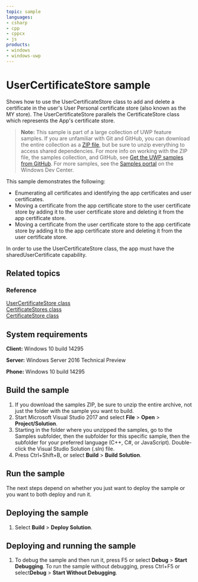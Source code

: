 ```yaml
---
topic: sample
languages:
- csharp
- cpp
- cppcx
- js
products:
- windows
- windows-uwp
---
```


<!---
  category: IdentitySecurityAndEncryption
  samplefwlink: http://go.microsoft.com/fwlink/p/?LinkId=784879
--->

# UserCertificateStore sample

Shows how to use the UserCertificateStore class to add and delete a certificate
in the user's User Personal certificate store (also known as the MY store).
The UserCertificateStore parallels the CertificateStore class which represents
the App's certificate store.

> **Note:** This sample is part of a large collection of UWP feature samples. 
> If you are unfamiliar with Git and GitHub, you can download the entire collection as a 
> [ZIP file](https://github.com/Microsoft/Windows-universal-samples/archive/master.zip), but be 
> sure to unzip everything to access shared dependencies. For more info on working with the ZIP file, 
> the samples collection, and GitHub, see [Get the UWP samples from GitHub](https://aka.ms/ovu2uq). 
> For more samples, see the [Samples portal](https://aka.ms/winsamples) on the Windows Dev Center. 

This sample demonstrates the following:

* Enumerating all certificates and identifying the app certificates and user certificates.
* Moving a certificate from the app certificate store to the user certificate store
  by adding it to the user certificate store
  and deleting it from the app certificate store.
* Moving a certificate from the user certificate store to the app certificate store
  by adding it to the app certificate store
  and deleting it from the user certificate store.

In order to use the UserCertificateStore class,
the app must have the sharedUserCertificate capability.

## Related topics

### Reference

[UserCertificateStore class](https://msdn.microsoft.com/library/windows/apps/windows.security.cryptography.certificates.usercertificatestore.aspx)  
[CertificateStores class](https://msdn.microsoft.com/library/windows/apps/windows.security.cryptography.certificates.certificatestores.aspx)  
[CertificateStore class](https://msdn.microsoft.com/library/windows/apps/windows.security.cryptography.certificates.certificatestore.aspx)  

## System requirements

**Client:** Windows 10 build 14295

**Server:** Windows Server 2016 Technical Preview

**Phone:** Windows 10 build 14295

## Build the sample

1. If you download the samples ZIP, be sure to unzip the entire archive, not just the folder with the sample you want to build. 
2. Start Microsoft Visual Studio 2017 and select **File** \> **Open** \> **Project/Solution**.
3. Starting in the folder where you unzipped the samples, go to the Samples subfolder, then the subfolder for this specific sample, then the subfolder for your preferred language (C++, C#, or JavaScript). Double-click the Visual Studio Solution (.sln) file.
4. Press Ctrl+Shift+B, or select **Build** \> **Build Solution**.

## Run the sample

The next steps depend on whether you just want to deploy the sample or you want to both deploy and run it.

## Deploying the sample

1.  Select **Build** \> **Deploy Solution**.

## Deploying and running the sample

1.  To debug the sample and then run it, press F5 or select **Debug** \> **Start Debugging**. To run the sample without debugging, press Ctrl+F5 or select**Debug** \> **Start Without Debugging**.
